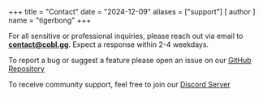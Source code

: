 +++
title = "Contact"
date = "2024-12-09"
aliases = ["support"]
[ author ]
  name = "tigerbong"
+++

For all sensitive or professional inquiries, please reach out via email to **contact@cobl.gg**.
Expect a response within 2-4 weekdays. 

To report a bug or suggest a feature please open an issue on our [GitHub Repository](https://github.com/bongbong-com/hodl)

To receive community support, feel free to join our [Discord Server](https://discord.gg/rM6gWKWE9u)
